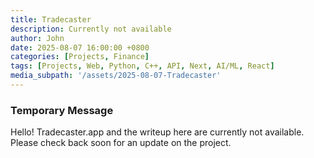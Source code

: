 ```yaml
---
title: Tradecaster
description: Currently not available
author: John
date: 2025-08-07 16:00:00 +0800
categories: [Projects, Finance]
tags: [Projects, Web, Python, C++, API, Next, AI/ML, React]
media_subpath: '/assets/2025-08-07-Tradecaster'
---
```



### Temporary Message

Hello! Tradecaster.app and the writeup here are currently not available. Please check back soon for an update on the project. 
